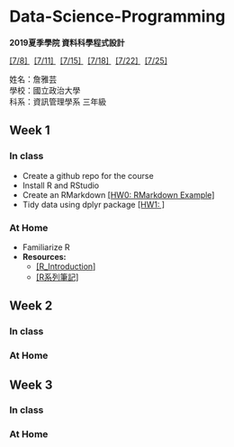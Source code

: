 # Data-Science-Programming
**2019夏季學院  資料科學程式設計**

[ [7/8] ](https://www.peculab.org/2019/07/03/108-%e5%85%a8%e5%9c%8b%e5%a4%8f%e5%ad%a3%e5%ad%b8%e9%99%a2%e8%aa%b2%e7%a8%8b%e5%85%a7%e5%ae%b9/)&nbsp; [ [7/11] ](https://www.peculab.org/2019/07/10/108-%e5%85%a8%e5%9c%8b%e5%a4%8f%e5%ad%a3%e5%ad%b8%e9%99%a2-7-11-class-2/)&nbsp; [ [7/15] ](https://www.peculab.org/2019/07/11/108-%e5%85%a8%e5%9c%8b%e5%a4%8f%e5%ad%a3%e5%ad%b8%e9%99%a2-7-15-class-3/)&nbsp; [ [7/18] ]()&nbsp; [ [7/22] ]()&nbsp; [ [7/25] ]()

姓名：詹雅芸  
學校：國立政治大學  
科系：資訊管理學系 三年級  


## Week 1 
### In class 
-  Create a github repo for the course
-  Install R and RStudio
-  Create an RMarkdown [[HW0: RMarkdown Example]](https://chanyayun.github.io/Data-Science-Programming/Week1/R/Example.html)
-  Tidy data using dplyr package [[HW1: ]]()
### At Home
-  Familiarize R
-  **Resources:**
    -  [[R_Introduction]](http://www.r-tutor.com/r-introduction)
    -  [[R系列筆記]](https://rpubs.com/skydome20/Table)



## Week 2
### In class

### At Home

## Week 3
### In class

### At Home
